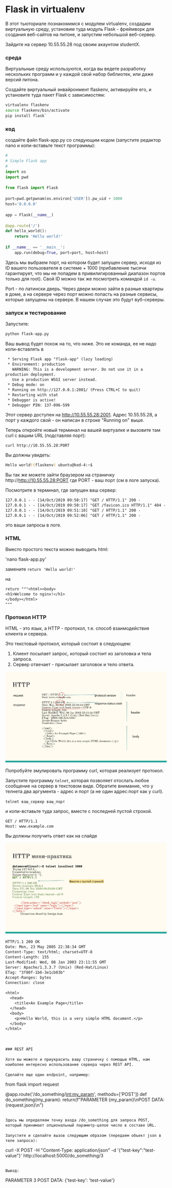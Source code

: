 # Flask in virtualenv

В этот тьюториале познакомимся с модулем virtualenv, создадим виртуальную среду, установим туда модуль Flask - фреймворк для создания веб-сайтов на питоне, и запустим небольшой веб-сервер.

Зайдите на сервер 10.55.55.28 под своим акаунтом studentX.

### среда

Виртуальные среду используются, когда вы ведете разработку нескольких программ и у каждой свой набор библиотек, или даже версий питона.

Создайте виртуальный энвайронмент flaskenv, активируйте его, и установите туда пакет Flask c зависимостям:

```bash
virtualenv flaskenv
source flaskenv/bin/activate
pip install flask`
```

### код

создайте файл flask-app.py со следующим кодом (запустите редактор nano и копи-вставьте текст программы):

```python
#
# Simple Flask app
#
import os
import pwd

from flask import Flask

port=pwd.getpwnam(os.environ['USER']).pw_uid + 1000
host='0.0.0.0'

app = Flask(__name__)

@app.route('/')
def hello_world():
    return 'Hello world!'

if __name__ == '__main__':
    app.run(debug=True, port=port, host=host)
```

Здесь мы выбраем порт, на котором будет запущен сервер, исходя из ID вашего пользователя в системе + 1000 (прибавление тысячи гарантирует, что мы не попадем в привилигированный диапазон портов только для root). Свой ID можно так же посмотреть командой `id -u`.

Port - по латински дверь. Через двери можно зайти в разные квартиры в доме, а на сервере через порт можно попасть на разные сервисы, которые запущены на сервере. В нашем случае это будут вуб-серверы.

### запуск и тестирование

Запустите:

```bash
python flask-app.py
```

Ваш вывод будет похож на то, что ниже. Это не команда, ее не надо копи-вставлять в 

```
 * Serving Flask app "flask-app" (lazy loading)
 * Environment: production
   WARNING: This is a development server. Do not use it in a production deployment.
   Use a production WSGI server instead.
 * Debug mode: on
 * Running on http://127.0.0.1:2001/ (Press CTRL+C to quit)
 * Restarting with stat
 * Debugger is active!
 * Debugger PIN: 137-096-599
```

Этот сервер доступен на http://10.55.55.28:2001. Адрес 10.55.55.28, а порт у каждого свой - он написан в строке "Running on" выше.

Теперь откройте новый терминал на вашей виртуалке и вызовите там curl с вашим URL (подставляя порт):

```
curl http://10.55.55.28:PORT
```

Вы должны увидеть:

```bash
Hello world!(flaskenv) ubuntu@kod-4:~$ 
```

Вы так же можете зайти браузером на страничку http://http://10.55.55.28:PORT где PORT - ваш порт (см в логе запуска).

Посмотрите в терминал, где запущен ваш сервер:

```
127.0.0.1 - - [14/Oct/2019 09:50:17] "GET / HTTP/1.1" 200 -
127.0.0.1 - - [14/Oct/2019 09:50:17] "GET /favicon.ico HTTP/1.1" 404 -
127.0.0.1 - - [14/Oct/2019 09:51:10] "GET / HTTP/1.1" 200 -
127.0.0.1 - - [14/Oct/2019 09:52:06] "GET / HTTP/1.1" 200 -
```

это ваши запросы в логе.

### HTML

Вместо простого текста можно выводить html:

'nano flask-app.py'

замените `return 'Hello world!'`

на

```
return """<html><body>
<h1>Welcome to nginx!</h1>
</body></html>
"""
```


### Протокол HTTP

HTML - это язык, а HTTP - протокол, т.е. способ взаимодействия клиента и сервера.

Это текстовый протокол, который состоит в следующем:

1. Клиент посылает запрос, который состоит из заголовка и тела запроса.
1. Сервер отвечает - присылает заголовок и тело ответа.

![http1](../img/4_http_1.jpg)

Попробуйте эмулировать программу curl, которая реализует протокол.

Запустите программу `telnet`, которая позволяет отослать любое сообщение на сервер в текстовом виде. Обратите внимание, что у телнета два аргумента - адрес и порт (а не один адрес:порт как у curl).

`telnet ваш_сервер ваш_порт`


 и копи-вставьте туда запрос, вместе с последней пустой строкой.

```
GET / HTTP/1.1
Host: www.example.com

```

Вы должны получить ответ как на слайде

![http2](../img/4_http_2.jpg)


```
HTTP/1.1 200 OK
Date: Mon, 23 May 2005 22:38:34 GMT
Content-Type: text/html; charset=UTF-8
Content-Length: 155
Last-Modified: Wed, 08 Jan 2003 23:11:55 GMT
Server: Apache/1.3.3.7 (Unix) (Red-Hat/Linux)
ETag: "3f80f-1b6-3e1cb03b"
Accept-Ranges: bytes
Connection: close

<html>
  <head>
    <title>An Example Page</title>
  </head>
  <body>
    <p>Hello World, this is a very simple HTML document.</p>
  </body>
</html>



### REST API

Хотя вы можете и приукрасить вашу страничку с помощью HTML, нам наиболее интересно использование сервера через REST API.

Сделайте еще один endpoint, например:

```
from flask import request

@app.route('/do_something/<int:my_param>', methods=['POST'])
def do_something(my_param):
    return(f"PARAMETER {my_param}\nPOST DATA: {request.json}\n")
```

Здесь мы определяем точку входа /do_something для запроса POST, который принимает опциональный параметр-целое число в составе URL. 

Запустите и сделайте вызов следующим образом (передаем объект json в теле запроса):

```
curl -X POST -H "Content-Type: application/json" -d '{"test-key":"test-value"}' http://localhost:5000/do_something/3
```

Вывод:
```
PARAMETER 3
POST DATA: {'test-key': 'test-value'}
```


